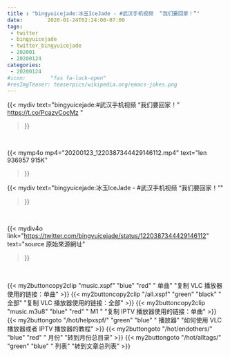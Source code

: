 ```yaml
---
title : "bingyuicejade:冰玉IceJade - #武汉手机视频  “我们要回家！”"
date:        2020-01-24T02:24:00-07:00
tags:
 - twitter
 - bingyuicejade
 - twitter_bingyuicejade
 - 202001
 - 20200124
categories:
 - 20200124
#icon:        "fas fa-lock-open"
#resImgTeaser: teaserpics/wikipedia.org/emacs-jokes.png
---
```


{{< mydiv text="bingyuicejade:#武汉手机视频  “我们要回家！” https://t.co/PcazvCocMz "
>}}
<br>


{{< mymp4o mp4="20200123_1220387344429146112.mp4"
text="len 936957    915K"
>}}


{{< mydiv text="bingyuicejade:冰玉IceJade - #武汉手机视频  “我们要回家！”"
>}}
<br>

{{< mydiv4o link="https://twitter.com/bingyuicejade/status/1220387344429146112"
text="source 原始來源網址"
>}}


<br>

{{< my2buttoncopy2clip "music.xspf"        "blue"   "red"    " 单曲"  "复制 VLC 播放器使用的链接：单曲" >}} {{< my2buttoncopy2clip "/all.xspf"         "green"  "black"  " 全部"  "复制 VLC 播放器使用的链接：全部" >}} {{< my2buttoncopy2clip "music.m3u8"        "blue"   "red"    " M1 "    "复制 IPTV 播放器使用的链接：单曲" >}} {{< my2buttongoto      "/hot/helpxspf/"    "green"  "blue"   " 播放器" "如何使用 VLC 播放器或者 IPTV 播放器的教程" >}} {{< my2buttongoto      "/hot/endothers/"   "blue"   "red"    " 月份"   "转到月份总目录" >}} {{< my2buttongoto      "/hot/alltags/"     "green"  "blue"   " 列表"   "转到文章总列表" >}} 
